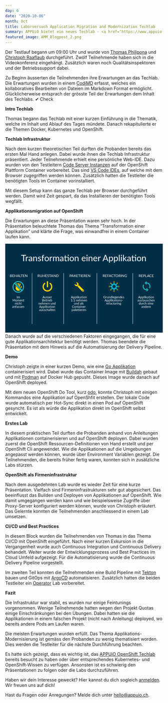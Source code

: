 ```yaml
---
day: 6
date: "2020-10-06"
month: Oct
title: Laborversuch Application Migration and Modernization Techlab
summary: APPUiO bietet ein neues Techlab - <a href="https://www.appuio.ch/ammtechlab.html">Application Migration and Modernization Techlab</a> - an. Im letzten Monat wurde ein interner Testlauf bei <a href="https://www.puzzle.ch/de/home">Puzzle</a> durchgeführt. Ob der Inhalt den Erwartungen entsprach und die Infrastruktur einwandfrei klappte, erfährst du in diesem Blogpost.
featured_image: AMM_Blogpost_2.png
---
```

Der Testlauf begann um 09:00 Uhr und wurde von [Thomas Philipona](https://www.puzzle.ch/de/blog/articles/author/tphilipona) und [Christoph Raaflaub](https://www.puzzle.ch/de/blog/articles/author/craaflaub) durchgeführt. Zwölf Teilnehmende haben sich in die Videokonferenz eingehängt. Zusätzlich waren noch Qualitätsinspektoren und der Betriebssupport dabei.

Zu Beginn äusserten die Teilnehmenden ihre Erwartungen an das Techlab. Die Erwartungen wurden in einem [CodiMD](https://github.com/hackmdio/codimd) erfasst, welches ein kollaboratives Bearbeiten von Dateien im Markdown Format ermöglicht. Glücklicherweise entsprach der grösste Teil der Erwartungen dem Inhalt des Techlabs. ✔ Check 

**Intro Techlab**

Thomas begann das Techlab mit einer kurzen Einführung in die Thematik, welche im Inhalt und Ablauf des Tages mündete. Danach rekapitulierte er die Themen Docker, Kubernetes und OpenShift.

**Techlab Infrastruktur**

Nach dem kurzen theoretischen Teil durften die Probanden bereits das ersten Mal Hand anlegen. Dabei wurde ihnen die Techlab Infrastruktur präsentiert. Jeder Teilnehmende erhielt eine persönliche Web-IDE. Dazu wurden von den Testleitern [Code Server Instanzen](https://hub.docker.com/r/codercom/code-server) auf der OpenShift Plattform Container vorbereitet. Das sind [VS Code IDEs](https://code.visualstudio.com/), auf welche mit dem Browser zugegriffen werden können. Zusätzlich hatten die Testleiter die benötigten Tools im Container vorinstalliert.

Mit diesem Setup kann das ganze Techlab per Browser durchgeführt werden. Damit wird Zeit gespart, da das Installieren der benötigten Tools wegfällt.

**Applikationsmigration auf OpenShift**

Die Erwartungen an diese Präsentation waren sehr hoch. In der Präsentation beleuchtete Thomas das Thema “Transformation einer Applikation” und klärte die Frage, was einwandfrei in einem Container laufen kann.

![Transformation Applikation](AMM_Blogpost_1.png)Danach wurde auf die verschiedenen Faktoren eingegangen, die für eine gute Applikationsarchitektur benötigt werden. Thomas beendete die Präsentation mit dem Hinweis auf die Automatisierung der Delivery Pipeline.

**Demo**

Christoph zeigte in einer kurzen Demo, wie eine [Go Applikation](https://golang.org/) containerisiert wird. Dabei wurde das Container Image mit [Buildah](https://github.com/containers/buildah) gebaut und mit [Podman](https://podman.io/) auf Docker Hub gepusht. Dieses Image wurde danach auf OpenShift deployed.

Mit dem neuen OpenShift Do Tool, kurz [odo](https://github.com/openshift/odo), konnte Christoph mit einigen Kommandos eine Applikation auf OpenShfit erstellen. Der lokale Code wurde automatisch per Hot-Sync direkt in einen Pod auf OpenShift gesyncht. Es ist als würde die Applikation direkt im OpenShift selbst entwickelt.

**Erstes Lab**

In diesem praktischen Teil durften die Probanden anhand von Anleitungen Applikationen containerisieren und auf OpenShift deployen. Dabei wurden zuerst die OpenShift Ressourcen-Definitionen von Hand erstellt und per OpenShift Cli angewendet. Wie die Applikationen auf die Umgebungen angepasst werden können, wurde über Environment Variablen gezeigt. Die Teilnehmenden, die bereits früher fertig waren, konnten sich in zusätzliche Labs stürzen.

**OpenShift als Firmeninfrastruktur**

Nach dem ausgedehnten Lab wurde es wieder Zeit für eine kurze Präsentation. Vielfach sind Firmeninfrastrukturen sehr gut abgesichert. Das beeinflusst das Builden und Deployen von Applikationen auf OpenShift. Wie damit umgegangen werden kann und wie beispielsweise Zugriffe über Proxy-Server konfiguriert werden können, wurde von Christoph erläutert. Das Gelernte konnten die Teilnehmenden anschliessend in einem Lab umsetzen.

**CI/CD und Best Practices**

In diesem Block wurden die Teilnehmenden von Thomas in das Thema CI/CD mit OpenShift eingeführt. Nach einer kurzen Exkursion in die Vergangenheit wurde auch Continuous Integration und Continuous Delivery behandelt. Weiter wurde der Entwicklungsprozess und Best Practices im Cloud Umfeld aufgezeigt. Für die Automatisierung wurde die Continuous Delivery Pipeline vorgestellt.

Im zweiten Teil konnten die Teilnehmenden eine Build Pipeline mit [Tekton](https://tekton.dev/) bauen und GitOps mit [ArgoCD](https://argoproj.github.io/argo-cd/) automatisieren. Zusätzlich hatten die beiden Testleiter ein [Operator](https://operatorhub.io/) Lab vorbereitet.

**Fazit**

Die Infrastruktur war stabil, es wurden nur einige Feintunings vorgenommen. Wenige Teilnehmende hatten wegen den Projekt Quotas einige Einschränkungen bei den Übungen. Dabei hatten sie die Applikationen in einem falschen Projekt (nicht nach Anleitung) deployed, wo bereits andere Pods am Laufen waren.

Die meisten Erwartungen wurden erfüllt. Das Thema Applikations-Modernisierung ist gemäss den Probanden zu wenig thematisiert worden. Dies werden die Testleiter für die nächste Durchführung beachten.

Es hatte sich gezeigt, dass es wichtig ist, das [APPUiO OpenShift Techlab](https://appuio.ch/ostechlab.html) bereits besucht zu haben oder über entsprechendes Kubernetes- und OpenShift-Wissen zu verfügen. Ansonsten ist es schwierig den Präsentationen zu folgen oder die Labs durchzuführen.

Haben wir dein Interesse geweckt? Hier kannst du dich sogleich [anmelden](https://www.appuio.ch/ammtechlab.html). Wir freuen uns auf dich!

Hast du Fragen oder Anregungen? Melde dich unter [hello@appuio.ch](mailto:hello@appuio.ch).


